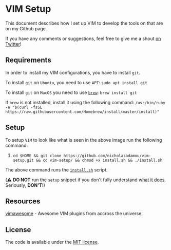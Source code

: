# VIM Setup

This document describes how I set up VIM to develop the tools on that are on my Github page.

If you have any comments or suggestions, feel free to give me a shout [on Twitter](https://twitter.com/nicholasadamou)!

## Requirements

In order to install my VIM configurations, you have to install `git`.

To install `git` on `Ubuntu`, you need to use `APT`: `sudo apt install git`

To install `git` on `MacOS` you need to use [`brew`](http://brew.sh/): `brew install git`

If `brew` is not installed, install it using the following command: `/usr/bin/ruby -e "$(curl -fsSL https://raw.githubusercontent.com/Homebrew/install/master/install)"`

## Setup

To setup `VIM` to look like what is seen in the above image run the following command:

1. `cd $HOME && git clone https://github.com/nicholasadamou/vim-setup.git && cd vim-setup/ && chmod +x install.sh && ./install.sh`

The above command runs the [`install.sh`](install.sh) script. 

(:warning: **DO NOT** run the `setup` snippet if you don't fully
understand [what it does](install.sh). Seriously, **DON'T**!)

## Resources

[vimawesome](https://vimawesome.com/) - Awesome VIM plugins from accross the universe.

## License

The code is available under the [MIT license](LICENSE.txt).
